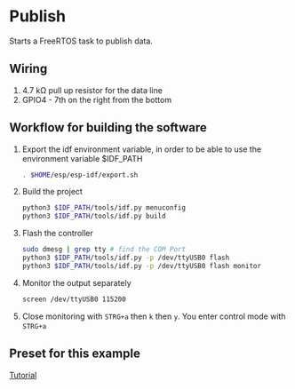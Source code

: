 # Publish

Starts a FreeRTOS task to publish data.

## Wiring
1. 4.7 k&#8486; pull up resistor for the data line
1. GPIO4 - 7th on the right from the bottom

## Workflow for building the software

1. Export the idf environment variable, in order to be able to use the environment variable $IDF_PATH
    ```bash
    . $HOME/esp/esp-idf/export.sh
    ```
1. Build the project
    ```bash
    python3 $IDF_PATH/tools/idf.py menuconfig
    python3 $IDF_PATH/tools/idf.py build
    ```
1. Flash the controller
    ```bash
    sudo dmesg | grep tty # find the COM Port
    python3 $IDF_PATH/tools/idf.py -p /dev/ttyUSB0 flash
    python3 $IDF_PATH/tools/idf.py -p /dev/ttyUSB0 flash monitor
    ```
1. Monitor the output separately
    ```bash
    screen /dev/ttyUSB0 115200
    ```
1. Close monitoring with `STRG+a` then `k` then `y`. You enter control mode with `STRG+a`

## Preset for this example
[Tutorial](https://github.com/SIMS-IOT-Devices/MQTT-ESP-IDF/blob/main/mqtt_tcp_pub_sub.c)
